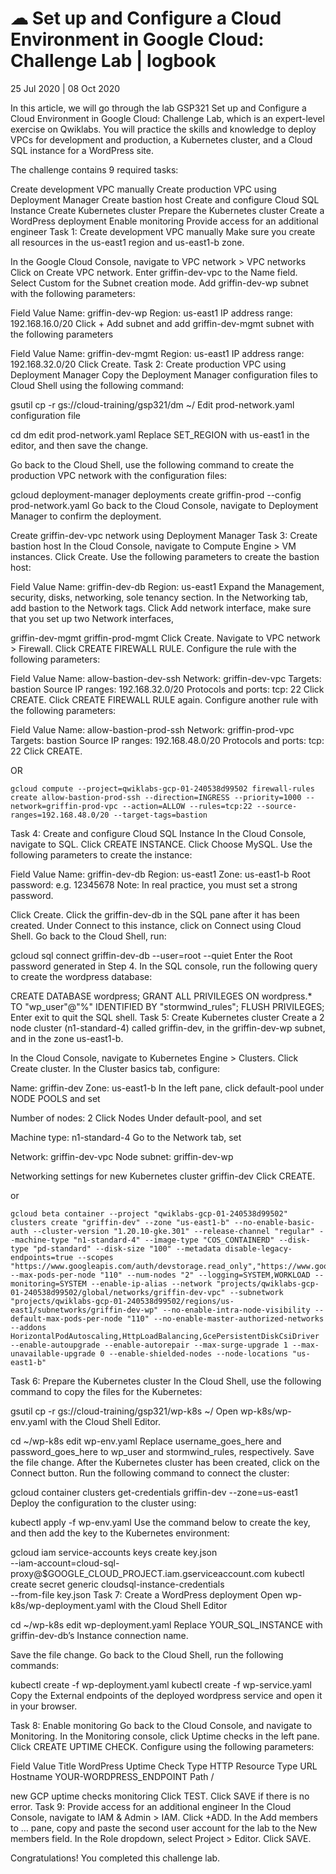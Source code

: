 # ☁ Set up and Configure a Cloud Environment in Google Cloud: Challenge Lab | logbook

 25 Jul 2020 |  08 Oct 2020

In this article, we will go through the lab GSP321 Set up and Configure a Cloud Environment in Google Cloud: Challenge Lab, which is an expert-level exercise on Qwiklabs. You will practice the skills and knowledge to deploy VPCs for development and production, a Kubernetes cluster, and a Cloud SQL instance for a WordPress site.


The challenge contains 9 required tasks:

Create development VPC manually
Create production VPC using Deployment Manager
Create bastion host
Create and configure Cloud SQL Instance
Create Kubernetes cluster
Prepare the Kubernetes cluster
Create a WordPress deployment
Enable monitoring
Provide access for an additional engineer
Task 1: Create development VPC manually
Make sure you create all resources in the us-east1 region and us-east1-b zone.

In the Google Cloud Console, navigate to VPC network > VPC networks
Click on Create VPC network.
Enter griffin-dev-vpc to the Name field.
Select Custom for the Subnet creation mode.
Add griffin-dev-wp subnet with the following parameters:

Field	Value
Name:	griffin-dev-wp
Region:	us-east1
IP address range:	192.168.16.0/20
Click + Add subnet and add griffin-dev-mgmt subnet with the following parameters

Field	Value
Name:	griffin-dev-mgmt
Region:	us-east1
IP address range:	192.168.32.0/20
Click Create.
Task 2: Create production VPC using Deployment Manager
Copy the Deployment Manager configuration files to Cloud Shell using the following command:

gsutil cp -r gs://cloud-training/gsp321/dm ~/
Edit prod-network.yaml configuration file

cd dm
edit prod-network.yaml
Replace SET_REGION with us-east1 in the editor, and then save the change.

Go back to the Cloud Shell, use the following command to create the production VPC network with the configuration files:

gcloud deployment-manager deployments create griffin-prod --config prod-network.yaml
Go back to the Cloud Console, navigate to Deployment Manager to confirm the deployment.


Create griffin-dev-vpc network using Deployment Manager
Task 3: Create bastion host
In the Cloud Console, navigate to Compute Engine > VM instances.
Click Create.
Use the following parameters to create the bastion host:

Field	Value
Name:	griffin-dev-db
Region:	us-east1
Expand the Management, security, disks, networking, sole tenancy section.
In the Networking tab, add bastion to the Network tags.
Click Add network interface, make sure that you set up two Network interfaces,

griffin-dev-mgmt
griffin-prod-mgmt
Click Create.
Navigate to VPC network > Firewall.
Click CREATE FIREWALL RULE.
Configure the rule with the following parameters:

Field	Value
Name:	allow-bastion-dev-ssh
Network:	griffin-dev-vpc
Targets:	bastion
Source IP ranges:	192.168.32.0/20
Protocols and ports:	tcp: 22
Click CREATE.
Click CREATE FIREWALL RULE again.
Configure another rule with the following parameters:

Field	Value
Name:	allow-bastion-prod-ssh
Network:	griffin-prod-vpc
Targets:	bastion
Source IP ranges:	192.168.48.0/20
Protocols and ports:	tcp: 22
Click CREATE.

OR 
```
gcloud compute --project=qwiklabs-gcp-01-240538d99502 firewall-rules create allow-bastion-prod-ssh --direction=INGRESS --priority=1000 --network=griffin-prod-vpc --action=ALLOW --rules=tcp:22 --source-ranges=192.168.48.0/20 --target-tags=bastion
```

Task 4: Create and configure Cloud SQL Instance
In the Cloud Console, navigate to SQL.
Click CREATE INSTANCE.
Click Choose MySQL.
Use the following parameters to create the instance:

Field	Value
Name:	griffin-dev-db
Region:	us-east1
Zone:	us-east1-b
Root password:	e.g. 12345678
Note: In real practice, you must set a strong password.

Click Create.
Click the griffin-dev-db in the SQL pane after it has been created.
Under Connect to this instance, click on Connect using Cloud Shell.
Go back to the Cloud Shell, run:

gcloud sql connect griffin-dev-db --user=root --quiet
Enter the Root password generated in Step 4.
In the SQL console, run the following query to create the wordpress database:

CREATE DATABASE wordpress;
GRANT ALL PRIVILEGES ON wordpress.* TO "wp_user"@"%" IDENTIFIED BY "stormwind_rules";
FLUSH PRIVILEGES;
Enter exit to quit the SQL shell.
Task 5: Create Kubernetes cluster
Create a 2 node cluster (n1-standard-4) called griffin-dev, in the griffin-dev-wp subnet, and in the zone us-east1-b.


In the Cloud Console, navigate to Kubernetes Engine > Clusters.
Click Create cluster.
In the Cluster basics tab, configure:

Name: griffin-dev
Zone: us-east1-b
In the left pane, click default-pool under NODE POOLS and set

Number of nodes: 2
Click Nodes Under default-pool, and set

Machine type: n1-standard-4
Go to the Network tab, set

Network: griffin-dev-vpc
Node subnet: griffin-dev-wp

Networking settings for new Kubernetes cluster griffin-dev
Click CREATE.


or
```
gcloud beta container --project "qwiklabs-gcp-01-240538d99502" clusters create "griffin-dev" --zone "us-east1-b" --no-enable-basic-auth --cluster-version "1.20.10-gke.301" --release-channel "regular" --machine-type "n1-standard-4" --image-type "COS_CONTAINERD" --disk-type "pd-standard" --disk-size "100" --metadata disable-legacy-endpoints=true --scopes "https://www.googleapis.com/auth/devstorage.read_only","https://www.googleapis.com/auth/logging.write","https://www.googleapis.com/auth/monitoring","https://www.googleapis.com/auth/servicecontrol","https://www.googleapis.com/auth/service.management.readonly","https://www.googleapis.com/auth/trace.append" --max-pods-per-node "110" --num-nodes "2" --logging=SYSTEM,WORKLOAD --monitoring=SYSTEM --enable-ip-alias --network "projects/qwiklabs-gcp-01-240538d99502/global/networks/griffin-dev-vpc" --subnetwork "projects/qwiklabs-gcp-01-240538d99502/regions/us-east1/subnetworks/griffin-dev-wp" --no-enable-intra-node-visibility --default-max-pods-per-node "110" --no-enable-master-authorized-networks --addons HorizontalPodAutoscaling,HttpLoadBalancing,GcePersistentDiskCsiDriver --enable-autoupgrade --enable-autorepair --max-surge-upgrade 1 --max-unavailable-upgrade 0 --enable-shielded-nodes --node-locations "us-east1-b"
```


Task 6: Prepare the Kubernetes cluster
In the Cloud Shell, use the following command to copy the files for the Kubernetes:

gsutil cp -r gs://cloud-training/gsp321/wp-k8s ~/
Open wp-k8s/wp-env.yaml with the Cloud Shell Editor.

cd ~/wp-k8s
edit wp-env.yaml
Replace username_goes_here and password_goes_here to wp_user and stormwind_rules, respectively.
Save the file change.
After the Kubernetes cluster has been created, click on the Connect button.
Run the following command to connect the cluster:

gcloud container clusters get-credentials griffin-dev --zone=us-east1
Deploy the configuration to the cluster using:

kubectl apply -f wp-env.yaml
Use the command below to create the key, and then add the key to the Kubernetes environment:

gcloud iam service-accounts keys create key.json \
    --iam-account=cloud-sql-proxy@$GOOGLE_CLOUD_PROJECT.iam.gserviceaccount.com
kubectl create secret generic cloudsql-instance-credentials \
    --from-file key.json
Task 7: Create a WordPress deployment
Open wp-k8s/wp-deployment.yaml with the Cloud Shell Editor

cd ~/wp-k8s
edit wp-deployment.yaml
Replace YOUR_SQL_INSTANCE with griffin-dev-db’s Instance connection name.


Save the file change.
Go back to the Cloud Shell, run the following commands:

kubectl create -f wp-deployment.yaml
kubectl create -f wp-service.yaml
Copy the External endpoints of the deployed wordpress service and open it in your browser.


Task 8: Enable monitoring
Go back to the Cloud Console, and navigate to Monitoring.
In the Monitoring console, click Uptime checks in the left pane.
Click CREATE UPTIME CHECK.
Configure using the following parameters:

Field	Value
Title	WordPress Uptime
Check Type	HTTP
Resource Type	URL
Hostname	YOUR-WORDPRESS_ENDPOINT
Path	/

new GCP uptime checks monitoring
Click TEST.
Click SAVE if there is no error.
Task 9: Provide access for an additional engineer
In the Cloud Console, navigate to IAM & Admin > IAM.
Click +ADD.
In the Add members to … pane, copy and paste the second user account for the lab to the New members field.
In the Role dropdown, select Project > Editor.
Click SAVE.


Congratulations! You completed this challenge lab.
